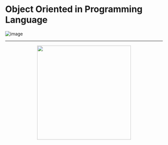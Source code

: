 #  Object Oriented in Programming Language 

![image](https://github.com/mdabir1203/objectsNcpp/assets/66947064/98caeddf-e3f6-4ba1-ad41-00a9163bb9c8)





------- ------------ ----------- ------------- ------------
<p align="center">
  <img src="https://github.com/mdabir1203/objectsNcpp/assets/66947064/fc7af7df-d86f-4174-994a-f7577b0d682d" width="300">
</p>

